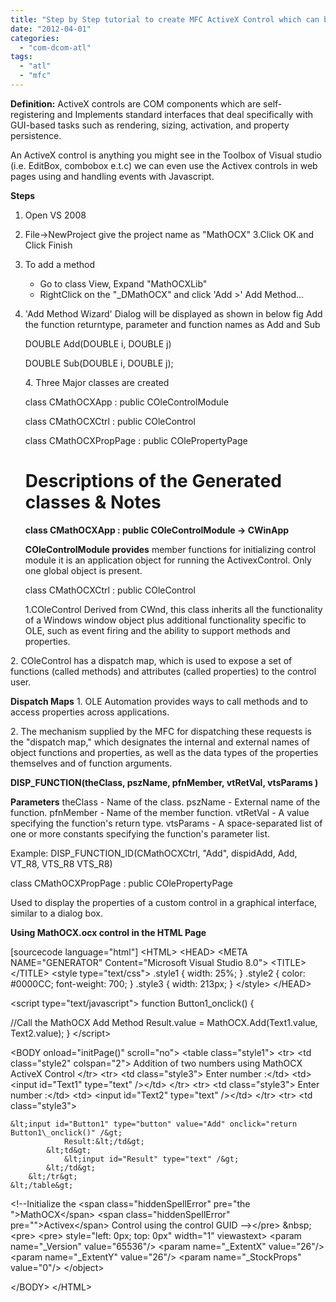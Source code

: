 ```yaml
---
title: "Step by Step tutorial to create MFC ActiveX Control which can be used in HTML Pages"
date: "2012-04-01"
categories: 
  - "com-dcom-atl"
tags: 
  - "atl"
  - "mfc"
---
```


**Definition:** ActiveX controls are COM components which are self-registering and Implements standard interfaces that deal specifically with GUI-based tasks such as rendering, sizing, activation, and property persistence.

An ActiveX control is anything you might see in the Toolbox of Visual studio (i.e. EditBox, combobox e.t.c) we can even use the Activex controls in web pages using and handling events with Javascript.

**Steps**

1. Open VS 2008
2. File->NewProject give the project name as "MathOCX" 3.Click OK and Click Finish
3. To add a method
    - Go to class View, Expand "MathOCXLib"
    - RightClick on the "\_DMathOCX" and click 'Add >' Add Method...
4. 'Add Method Wizard' Dialog will be displayed as shown in below fig Add the function returntype, parameter and function names as Add and Sub
    
    DOUBLE Add(DOUBLE i, DOUBLE j)
    
    DOUBLE Sub(DOUBLE i, DOUBLE j);
    
    4\. Three Major classes are created
    
    class CMathOCXApp : public COleControlModule
    
    class CMathOCXCtrl : public COleControl
    
    class CMathOCXPropPage : public COlePropertyPage
    
    # **Descriptions of the Generated classes & Notes** 
    
    **class CMathOCXApp : public COleControlModule -> CWinApp**
    
    **COleControlModule provides** member functions for initializing control module it is an application object for running the ActivexControl. Only one global object is present.
    
    class CMathOCXCtrl : public COleControl
    
    1.COleControl Derived from CWnd, this class inherits all the functionality of a Windows window object plus additional functionality specific to OLE, such as event firing and the ability to support methods and properties.
    

2. COleControl has a dispatch map, which is used to expose a set of functions (called methods) and attributes (called properties) to the control user.

**Dispatch Maps** 1. OLE Automation provides ways to call methods and to access properties across applications.

2\. The mechanism supplied by the MFC for dispatching these requests is the "dispatch map," which designates the internal and external names of object functions and properties, as well as the data types of the properties themselves and of function arguments.

**DISP\_FUNCTION(theClass, pszName, pfnMember, vtRetVal, vtsParams )**

**Parameters** theClass - Name of the class. pszName - External name of the function. pfnMember - Name of the member function. vtRetVal - A value specifying the function's return type. vtsParams - A space-separated list of one or more constants specifying the function's parameter list.

Example: DISP\_FUNCTION\_ID(CMathOCXCtrl, "Add", dispidAdd, Add, VT\_R8, VTS\_R8 VTS\_R8)

class CMathOCXPropPage : public COlePropertyPage

Used to display the properties of a custom control in a graphical interface, similar to a dialog box.

**Using MathOCX.ocx control in the HTML Page**

\[sourcecode language="html"\]
&lt;HTML&gt;
&lt;HEAD&gt;
&lt;META NAME="GENERATOR" Content="Microsoft Visual Studio 8.0"&gt;
&lt;TITLE&gt;&lt;/TITLE&gt;
    &lt;style type="text/css"&gt;
 .style1
        {
            width: 25%;
        }
 .style2
 { color: #0000CC;
            font-weight: 700;
        }
 .style3
        {
 width: 213px;
        }
    &lt;/style&gt;
&lt;/HEAD&gt;

&lt;script type="text/javascript"&gt;
    function Button1\_onclick() {

 //Call the MathOCX Add Method
        Result.value = MathOCX.Add(Text1.value, Text2.value);
    }
&lt;/script&gt;

&lt;BODY onload="initPage()" scroll="no"&gt;
    &lt;table class="style1"&gt;
        &lt;tr&gt;
            &lt;td class="style2" colspan="2"&gt;
 Addition of two numbers using MathOCX ActiveX Control
        &lt;/tr&gt;
        &lt;tr&gt;
            &lt;td class="style3"&gt;
                Enter number :&lt;/td&gt;
            &lt;td&gt;
                &lt;input id="Text1" type="text" /&gt;&lt;/td&gt;
        &lt;/tr&gt;
        &lt;tr&gt;
            &lt;td class="style3"&gt;
                Enter number :&lt;/td&gt;
            &lt;td&gt;
                &lt;input id="Text2" type="text" /&gt;&lt;/td&gt;
        &lt;/tr&gt;
        &lt;tr&gt;
            &lt;td class="style3"&gt;

    &lt;input id="Button1" type="button" value="Add" onclick="return Button1\_onclick()" /&gt;
                Result:&lt;/td&gt;
            &lt;td&gt;
                &lt;input id="Result" type="text" /&gt;
            &lt;/td&gt;
        &lt;/tr&gt;
    &lt;/table&gt;

&lt;!--Initialize the &lt;span class="hiddenSpellError" pre="the "&gt;MathOCX&lt;/span&gt; &lt;span class="hiddenSpellError" pre=""&gt;Activex&lt;/span&gt; Control using the control GUID --&gt;&lt;/pre&gt;
&amp;nbsp;
&lt;pre&gt;
&lt;pre&gt;
 style="left: 0px; top: 0px" width="1" viewastext&gt;
            &lt;param name="\_Version" value="65536"/&gt;
            &lt;param name="\_ExtentX" value="26"/&gt;
            &lt;param name="\_ExtentY" value="26"/&gt;
            &lt;param name="\_StockProps" value="0"/&gt;
      &lt;/object&gt;

&lt;/BODY&gt;
&lt;/HTML&gt;
```
